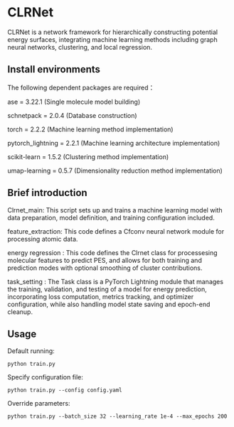 # CLRNet

CLRNet is a network framework for hierarchically constructing potential energy surfaces, integrating machine learning methods including graph neural networks, clustering, and local regression.

## Install environments

The following dependent  packages are required：

ase = 3.22.1 (Single molecule model building)

schnetpack = 2.0.4 (Database construction)

torch = 2.2.2 (Machine learning method implementation)

pytorch_lightning = 2.2.1 (Machine learning architecture implementation)

scikit-learn = 1.5.2 (Clustering method implementation)

umap-learning = 0.5.7 (Dimensionality reduction method implementation)

## Brief introduction

Clrnet_main: This script sets up and trains a machine learning model with data preparation, model definition, and training configuration included.

feature_extraction: This code defines a Cfconv neural network module for processing atomic data.

energy regression : This code defines the Clrnet class for processesing molecular features to predict PES, and allows for both training and prediction modes with optional smoothing of cluster contributions.

task_setting : The Task class is a PyTorch Lightning module that manages the training, validation, and testing of a model for energy prediction, incorporating loss computation, metrics tracking, and optimizer configuration, while also handling model state saving and epoch-end cleanup.

## Usage

Default running:

```
python train.py
```

Specify configuration file:

```
python train.py --config config.yaml
```

Override parameters:

```
python train.py --batch_size 32 --learning_rate 1e-4 --max_epochs 200
```
